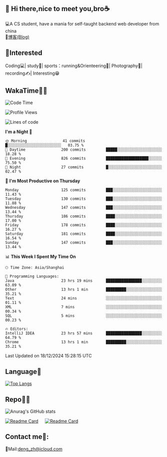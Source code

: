 👋 Hi there,nice to meet you,bro☕
---
💻A CS student, have a mania for self-taught backend web developer from china   
📌[博客(Blog)](https://github.com/HealUP/MyBlog)

 <!-- waka-box start -->
 <!-- waka-box end -->
 
🧲**Interested**
--
Coding💻| study📖| sports：running&Orienteering🏃‍| Photography📸| recording✍️| Interesting😁

WakaTime👨‍💻
---
<!--START_SECTION:waka-->
![Code Time](http://img.shields.io/badge/Code%20Time-2%2C275%20hrs%2032%20mins-blue)

![Profile Views](http://img.shields.io/badge/Profile%20Views-0-blue)

![Lines of code](https://img.shields.io/badge/From%20Hello%20World%20I%27ve%20Written-205.0%20thousand%20lines%20of%20code-blue)

**I'm a Night 🦉** 

```text
🌞 Morning                41 commits          █░░░░░░░░░░░░░░░░░░░░░░░░   03.75 % 
🌆 Daytime                200 commits         █████░░░░░░░░░░░░░░░░░░░░   18.28 % 
🌃 Evening                826 commits         ███████████████████░░░░░░   75.50 % 
🌙 Night                  27 commits          █░░░░░░░░░░░░░░░░░░░░░░░░   02.47 % 
```
📅 **I'm Most Productive on Thursday** 

```text
Monday                   125 commits         ███░░░░░░░░░░░░░░░░░░░░░░   11.43 % 
Tuesday                  130 commits         ███░░░░░░░░░░░░░░░░░░░░░░   11.88 % 
Wednesday                147 commits         ███░░░░░░░░░░░░░░░░░░░░░░   13.44 % 
Thursday                 186 commits         ████░░░░░░░░░░░░░░░░░░░░░   17.00 % 
Friday                   178 commits         ████░░░░░░░░░░░░░░░░░░░░░   16.27 % 
Saturday                 181 commits         ████░░░░░░░░░░░░░░░░░░░░░   16.54 % 
Sunday                   147 commits         ███░░░░░░░░░░░░░░░░░░░░░░   13.44 % 
```


📊 **This Week I Spent My Time On** 

```text
🕑︎ Time Zone: Asia/Shanghai

💬 Programming Languages: 
Java                     23 hrs 19 mins      ████████████████░░░░░░░░░   63.09 % 
Other                    13 hrs 1 min        █████████░░░░░░░░░░░░░░░░   35.21 % 
Text                     24 mins             ░░░░░░░░░░░░░░░░░░░░░░░░░   01.11 % 
XML                      7 mins              ░░░░░░░░░░░░░░░░░░░░░░░░░   00.34 % 
SQL                      5 mins              ░░░░░░░░░░░░░░░░░░░░░░░░░   00.23 % 

🔥 Editors: 
IntelliJ IDEA            23 hrs 57 mins      ████████████████░░░░░░░░░   64.79 % 
Chrome                   13 hrs 1 min        █████████░░░░░░░░░░░░░░░░   35.21 % 
```


 Last Updated on 18/12/2024 15:28:15 UTC
<!--END_SECTION:waka-->

Language🚀
---
[![Top Langs](https://github-readme-stats.vercel.app/api/top-langs/?username=HealUP&layout=compact&hide_border=true)](https://github.com/HealUP)

Repo🧑‍💻
---
![Anurag's GitHub stats](https://github-readme-stats.vercel.app/api?username=HealUP&count_private=true&show_icons=true&theme=gruvbox&hide_border=true) 

[![Readme Card](https://github-readme-stats.vercel.app/api/pin/?username=HealUP&repo=InternetEy&theme=transparent)](https://github.com/HealUP/InternetEy) &emsp;
[![Readme Card](https://github-readme-stats.vercel.app/api/pin/?username=HealUP&repo=CampusExperience&theme=transparent)](https://github.com/HealUP/CampusExperience)


Contact me📱:
---
📮Mail:deng_zh@icloud.com  
